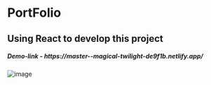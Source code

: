 # PortFolio


## Using React to develop this project

<h5>Demo-link - https://master--magical-twilight-de9f1b.netlify.app/</h5>

![image](https://github.com/GowthamaViknesh/Portfolio-React/assets/133188448/39966103-77bc-416c-bb54-b91b577da344)

